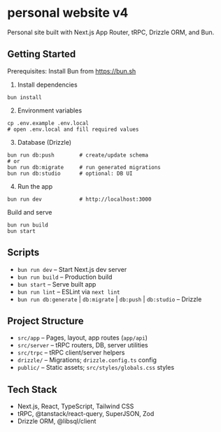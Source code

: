 # personal website v4

Personal site built with Next.js App Router, tRPC, Drizzle ORM, and Bun.

## Getting Started

Prerequisites: Install Bun from https://bun.sh

1. Install dependencies

```
bun install
```

2. Environment variables

```
cp .env.example .env.local
# open .env.local and fill required values
```

3. Database (Drizzle)

```
bun run db:push        # create/update schema
# or
bun run db:migrate     # run generated migrations
bun run db:studio      # optional: DB UI
```

4. Run the app

```
bun run dev            # http://localhost:3000
```

Build and serve

```
bun run build
bun start
```

## Scripts

- `bun run dev` – Start Next.js dev server
- `bun run build` – Production build
- `bun start` – Serve built app
- `bun run lint` – ESLint via `next lint`
- `bun run db:generate` | `db:migrate` | `db:push` | `db:studio` – Drizzle

## Project Structure

- `src/app` – Pages, layout, app routes (`app/api`)
- `src/server` – tRPC routers, DB, server utilities
- `src/trpc` – tRPC client/server helpers
- `drizzle/` – Migrations; `drizzle.config.ts` config
- `public/` – Static assets; `src/styles/globals.css` styles

## Tech Stack

- Next.js, React, TypeScript, Tailwind CSS
- tRPC, @tanstack/react-query, SuperJSON, Zod
- Drizzle ORM, @libsql/client
